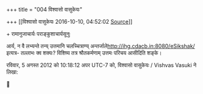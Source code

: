 +++
title = "004 विश्वासो वासुकेयः"

+++
[[विश्वासो वासुकेयः	2016-10-10, 04:52:02 [Source](https://groups.google.com/g/bvparishat/c/JlznVYo6Lrc)]]



\+ रामानुजाचार्यः पराङ्कुशाचार्यसूनुः

  

आर्य, न वै लभ्यन्ते तन्य् उत्तमानि चलच्चित्राण्य् अन्तर्जाले<http://ihg.cdacb.in:8080/eSikshak/>इत्यत्र- तल्लाभः क्व शक्यः? विशिष्य तत्र श्रौतकर्मणाम् उत्तमः परिचय आसीदिति शङ्के।

  
  

  
रविवार, 5 अगस्त 2012 को 10:18:12 अपर UTC-7 को, विश्वासो वासुकेयः / Vishvas Vasuki ने लिखा:



